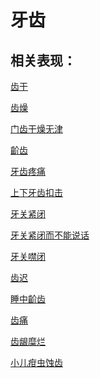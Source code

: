 # 牙齿## 相关表现： [齿干](https://www.gmzyjc.com/search/result?wd=齿干)[齿燥](https://www.gmzyjc.com/search/result?wd=齿燥)[门齿干燥无津](https://www.gmzyjc.com/search/result?wd=门齿干燥无津)[齘齿](https://www.gmzyjc.com/search/result?wd=齘齿)[牙齿疼痛](https://www.gmzyjc.com/search/result?wd=牙齿疼痛)[上下牙齿扣击](https://www.gmzyjc.com/search/result?wd=上下牙齿扣击)[牙关紧闭](https://www.gmzyjc.com/search/result?wd=牙关紧闭)[牙关紧闭而不能说话](https://www.gmzyjc.com/search/result?wd=牙关紧闭而不能说话)[牙关噤闭](https://www.gmzyjc.com/search/result?wd=牙关噤闭)[齿迟](https://www.gmzyjc.com/search/result?wd=齿迟)[睡中齘齿](https://www.gmzyjc.com/search/result?wd=睡中齘齿)[齿痛](https://www.gmzyjc.com/search/result?wd=齿痛)[齿龈糜烂](https://www.gmzyjc.com/search/result?wd=齿龈糜烂)[小儿疳虫蚀齿](https://www.gmzyjc.com/search/result?wd=小儿疳虫蚀齿)